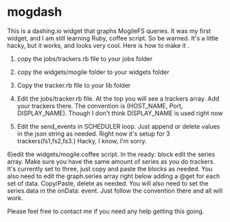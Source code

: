mogdash
=======

This is a dashing.io widget that graphs MogileFS queries.  It was my first widget, and I am still learning Ruby, coffee script.  So be warned.  It's a little hacky, but it works, and looks very cool.
Here is how to make it .  
1) copy the jobs/trackers.rb file to your jobs folder

2) copy the widgets/mogile folder to your widgets folder

3) Copy the tracker.rb file to your lib folder

4) Edit the jobs/tracker.rb file.  At the top you will see a trackers array.  Add your trackers there.  The convention is (HOST_NAME, Port, DISPLAY_NAME). Though I don't think DISPLAY_NAME is used right now 

5) Edit the send_events in SCHEDULER loop.  Just append or delete values in the json string as needed.  Right now it's setup for 3 trackers(fs1,fs2,fs3.)  Hacky, I know, I'm sorry.

6)edit the widgets/mogile.coffee script.  In the ready: block edit the series array. Make sure you have the same amount of series as you do trackers.  It's currently set to three, just copy and paste the blocks as needed.  You also need to edit the graph.series array right below adding a @get for each set of data.  Copy/Paste, delete as needed.  You will also need to set the series.data in the onData: event.  Just follow the convention there and all will work.

Please feel free to contact me if you need any help getting this going.  

